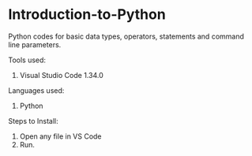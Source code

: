 # Introduction-to-Python
Python codes for basic data types, operators, statements and command line parameters.

Tools used:
1. Visual Studio Code 1.34.0

Languages used:
1. Python

Steps to Install:
1. Open any file in VS Code
2. Run.
